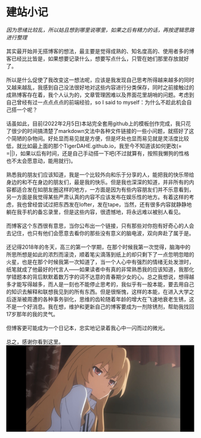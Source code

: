 # 建站小记
*因为思绪比较乱，所以姑且想到哪里说哪里，如果之后有精力的话，再按逻辑思路进行整理*  
  <br>其实最开始并无搭博客的想法，最主要是觉得成熟的、知名度高的、使用者多的博客已经比比皆是，如果想要记录什么，想要写点什么，只管在她们那里存放就好了。  
  <br>所以是什么促使了我改变这一想法呢，应该是我发现自己思考所得越来越多的同时又越来越乱，我感到自己没法很好地对这些内容进行分类保存，同时之前接触过的成熟博客存在着，我个人认为的，文章管理困难以及界面花里胡哨的问题。考虑到自己曾经有过一点点点点的前端经验，so I said to myself：为什么不趁此机会自己搭一个呢？  
  <br>话虽如此，目前(2022年2月5日)本站完全套用github上的模板创作完成，我只花了很少的时间搞清楚了markdown文法中各种文件链接的一些小问题，就搭好了这个简陋的杂物间。好处显而易见就是方便，但是坏处也显而易见就是灵活度比较低，就比如最上面的那个TigerDAHE.github.io，我至今不知道该如何更改(= =||)，如果以后有时间，还是自己手动搭一下吧(不过就算有，按照我懒狗的性格也不太会愿意动，能用就行)。  
  <br>熟悉我的朋友们应该知道，我是一个比较外向和乐于分享的人，能把我的快乐带给身边的和不在身边的朋友们，最是我的快乐。但是我也深深的知道，并非所有的内容都适合发在如朋友圈这样的地方，一方面是因为有些内容朋友们并不乐意看到，另一方面是我觉得某些严肃认真的内容不应该发布在娱乐性的地方。有着这样的考虑，我也曾经尝试过把东西发在lofter，发在tape，当然，还有很多内容就静静地躺在我手机的备忘录里，但是这些内容，很遗憾地，将永远难以被别人看见。  
  <br>而博客这个东西很有意思，当你公布出一个链接，只有那些对你抱有好奇心的人会去记住，也只有他们会愿意去看你的那些没有意义的脑电波，双向奔赴了属于是。  
  <br>还记得2018年的冬天，高三的第一个学期，在那个时候我第一次觉得，脑海中的所思所想是如此的浓烈而滚烫，顺着笔尖滴落到纸上的却只剩下了一点忽明忽暗的火星，也是在那个时候我第一次知道了，当一个人心中有强烈的情绪无处发泄时，纸笔就成了他最好的代言人——如果读者中有真的非常熟悉我的应该知道，我那化学错题本的背后默默着数万字的词不达意的青春期少女的心。总之我想说，想得越多才能写得越多，而人是一刻也不能停止思考的，我似乎有一股本能，要去用自己的知识去解释和联想我见到的所有东西。但是很惭愧，这样的本能，在进入大学之后逐渐被周遭的各种事务驯化，思维的齿轮随着年龄的增大在飞速地衰老生锈，这不是一个好消息。我在想，维护和更新自己的博客要成为一剂除锈剂，帮助我找回17岁那年的我的灵气。  
  <br>但博客更可能成为一个日记本，忠实地记录着我心中一闪而过的微光。  
  <br>总之，感谢你看到这里。  
![image](https://raw.githubusercontent.com/TigerDAHE/TigerDAHE.github.io/main/Lights/helloworld/images/taiga.jpg)